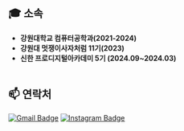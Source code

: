 <!--



  <h1>목적을 아는 개발자. 장성준입니다😄</h1>
  <br><br>



# INSIGHT. 洞察
**생각의 관점을 바꾸고, 목적을 파악하려고 노력합니다.**<br><br>

**취준생으로써, 기업에서 어떤 사람을 뽑을지 생각하고 그에 맞게 준비합니다.**<br>
**➔ 실무와 가까운, 임팩트 있는 프로젝트를 준비하는것이 목표입니다**<br><br>
**함께 일하고 싶은 사람이 어떤 사람인지 생각합니다.**<br>
**➔ 그저 노력하고,협업하는 개발자를 넘어서 모두에게 큰 경험이 되는 경험을 추구합니다.**
<br><br>

## 🤔 가치관
"**끌리는 서비스를 만드는 것**"

- 사람들이 중독적으로 찾을 수 있는 아이템을 항상 고민합니다.
- 사람들을 끌어당기는것은 좋은 아이디어와 매력적인 사용자 경험이라고 생각합니다.
- 그런 이유에서 , 눈에 보이는 단계까지의 프로그래밍을 많이 했었습니다.
- 유려한 디자인과 , 편안한 UI/UX 디자인에도 관심이 많습니다.

<br><br>
  









## 🛠️ 기술 스택
<br>
<div>
  <img src="https://img.shields.io/badge/HTML5-%23E34F26.svg?&style=for-the-badge&logo=html5&logoColor=white" />
  <img src="https://img.shields.io/badge/CSS3-%231572B6.svg?&style=for-the-badge&logo=css3&logoColor=white" />
  <br>
  <img src="https://img.shields.io/badge/JavaScript-%23F7DF1E.svg?&style=for-the-badge&logo=javascript&logoColor=black" />
  <img src="https://img.shields.io/badge/Python-%233776AB.svg?&style=for-the-badge&logo=python&logoColor=white" />
  <img src="https://img.shields.io/badge/C++-%2300599C.svg?&style=for-the-badge&logo=c%2B%2B&logoColor=white" />
 
</div>
<br><br>

## 👈해왔던 프로젝트

- LLM을 활용한 메일링 서비스 및 사진을 포함한 가상 프로필 제작 사이트 ( 기획, Main FE, Sub BE )
- 노인을 위한 인터넷 커뮤니티 사이트 ( 기획, UI/UX , Sub FE )
- 중고거래 물품의 적절한 시세를 표시해주는 웹  ( 기획 , Sub FE )



<br>


## 👉앞으로 해나갈 프로젝트

- 마이데이터를 활용한 소득분위 측정 및 한국 내 순위 매김 사이트 런칭
<br> &ensp; ➔이를 기반으로 한, Instagram 연동과 취미 커뮤니티 / 매칭 서비스 운영.
- 남성용 구독형 외모관리 서비스 기획
- 재무관리의 가입율을 높일수 있는, 매력적인 방식 (가제)
- 고전 터미널 감성 (천리안, 나우누리 ) 디자인 구현





<br><br><br>

-->

## 🎓 소속

- **강원대학교 컴퓨터공학과(2021-2024)**
- **강원대 멋쟁이사자처럼 11기(2023)**
- **신한 프로디지털아카데미 5기 (2024.09~2024.03)**
<br><br>

<!--
## 😄 장성준에 대하여

- MBTI : ENTJ
- 취미 : 영화, 고전소설, 여행, 보드게임
- 관심 분야 : FE, UI/UX, 기획 
<br><br>

-->
## 📫 연락처

[![Gmail Badge](https://img.shields.io/badge/-betatest0710@gmail.com-D14836?style=flat-square&logo=Gmail&logoColor=white&link=mailto:betatest0710@gmail.com)](mailto:betatest0710@gmail.com)
[![Instagram Badge](https://img.shields.io/badge/-_J2Jayy-E4405F?style=flat-square&logo=Instagram&logoColor=white&link=https://www.instagram.com/j2jayyy/)](https://www.instagram.com/j2jayyy/)

